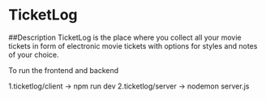 # TicketLog

##Description
TicketLog is the place where you collect all your movie tickets in form of electronic movie tickets with options for styles and notes of your choice. 

To run the frontend and backend

1.ticketlog/client -> npm run dev
2.ticketlog/server -> nodemon server.js

